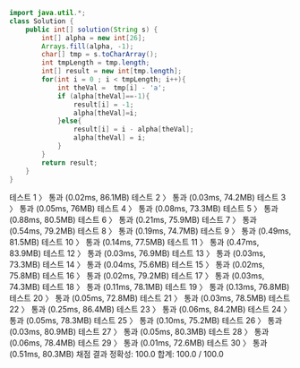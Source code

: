 ```java
import java.util.*;
class Solution {
    public int[] solution(String s) {
        int[] alpha = new int[26];
        Arrays.fill(alpha, -1);
        char[] tmp = s.toCharArray();
        int tmpLength = tmp.length;
        int[] result = new int[tmp.length];
        for(int i = 0 ; i < tmpLength; i++){
            int theVal =  tmp[i] - 'a';
            if (alpha[theVal]==-1){
                result[i] = -1;
                alpha[theVal]=i;
            }else{
                result[i] = i - alpha[theVal];
                alpha[theVal] = i;
            }
        }
        return result;
    }
}
```

테스트 1 〉	통과 (0.02ms, 86.1MB)
테스트 2 〉	통과 (0.03ms, 74.2MB)
테스트 3 〉	통과 (0.05ms, 76MB)
테스트 4 〉	통과 (0.08ms, 73.3MB)
테스트 5 〉	통과 (0.88ms, 80.5MB)
테스트 6 〉	통과 (0.21ms, 75.9MB)
테스트 7 〉	통과 (0.54ms, 79.2MB)
테스트 8 〉	통과 (0.19ms, 74.7MB)
테스트 9 〉	통과 (0.49ms, 81.5MB)
테스트 10 〉	통과 (0.14ms, 77.5MB)
테스트 11 〉	통과 (0.47ms, 83.9MB)
테스트 12 〉	통과 (0.03ms, 76.9MB)
테스트 13 〉	통과 (0.03ms, 73.3MB)
테스트 14 〉	통과 (0.04ms, 75.6MB)
테스트 15 〉	통과 (0.02ms, 75.8MB)
테스트 16 〉	통과 (0.02ms, 79.2MB)
테스트 17 〉	통과 (0.03ms, 74.3MB)
테스트 18 〉	통과 (0.11ms, 78.1MB)
테스트 19 〉	통과 (0.13ms, 76.8MB)
테스트 20 〉	통과 (0.05ms, 72.8MB)
테스트 21 〉	통과 (0.03ms, 78.5MB)
테스트 22 〉	통과 (0.25ms, 86.4MB)
테스트 23 〉	통과 (0.06ms, 84.2MB)
테스트 24 〉	통과 (0.05ms, 78.3MB)
테스트 25 〉	통과 (0.10ms, 75.2MB)
테스트 26 〉	통과 (0.03ms, 80.9MB)
테스트 27 〉	통과 (0.05ms, 80.3MB)
테스트 28 〉	통과 (0.06ms, 78.4MB)
테스트 29 〉	통과 (0.01ms, 72.6MB)
테스트 30 〉	통과 (0.51ms, 80.3MB)
채점 결과
정확성: 100.0
합계: 100.0 / 100.0
